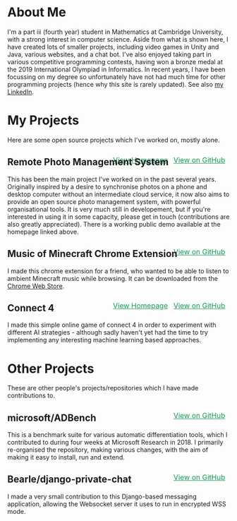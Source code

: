 <style>.gh-link { color: #159957; line-height: 2.5em; font-size: 1rem; margin-right: 10px; } @media only screen and (min-width: 800px) { .gh-link { float: right; margin-top: -55px !important; } .gh-link + .gh-link { margin-right: 140px; } } @media only screen and (max-width: 800px) { .main-content h2 { margin-bottom: 0.25rem; } .main-content h2 + p { margin: 0; } .main-content h2 + p + p { margin-top: 0.25em; } }</style>

# About Me

I'm a part iii (fourth year) student in Mathematics at Cambridge University, with a strong interest in computer science. Aside from what is shown here, I have created lots of smaller projects, including video games in Unity and Java, various websites, and a chat bot. I've also enjoyed taking part in various competitive programming contests, having won a bronze medal at the 2019 International Olympiad in Informatics. In recent years, I have been focussing on my degree so unfortunately have not had much time for other programming projects (hence why this site is rarely updated). See also [my LinkedIn](https://www.linkedin.com/in/zak-smith-79b807256/).

# My Projects

Here are some open source projects which I've worked on, mostly alone.

## Remote Photo Management System
<a href="https://github.com/zsmith3/Photo-Manager-Client" class="gh-link">View on GitHub</a>
<a href="https://zsmith3.github.io/Photo-Manager-Client/" class="gh-link">View Homepage</a>

This has been the main project I've worked on in the past several years. Originally inspired by a desire to synchronise photos on a phone and desktop computer without an intermediate cloud service, it now also aims to provide an open source photo management system, with powerful organisational tools. It is very much still in developement, but if you're interested in using it in some capacity, please get in touch (contributions are also greatly appreciated). There is a working public demo available at the homepage linked above.

## Music of Minecraft Chrome Extension
<a href="https://github.com/zsmith3/Music-of-Minecraft-Chrome-Extension" class="gh-link">View on GitHub</a>

I made this chrome extension for a friend, who wanted to be able to listen to ambient Minecraft music while browsing. It can be downloaded from the [Chrome Web Store](https://chrome.google.com/webstore/detail/music-of-minecraft/piidlenoacbeeecjfdkjcgcienfgnkjn).

## Connect 4
<a href="https://github.com/zsmith3/connect4" class="gh-link">View on GitHub</a>
<a href="https://zsmith3.github.io/connect4/" class="gh-link">View Homepage</a>

I made this simple online game of connect 4 in order to experiment with different AI strategies - although sadly haven't yet had the time to try implementing any interesting machine learning based approaches.

# Other Projects

These are other people's projects/repositories which I have made contributions to.

## microsoft/ADBench
<a href="https://github.com/microsoft/ADBench" class="gh-link">View on GitHub</a>

This is a benchmark suite for various automatic differentiation tools, which I contributed to during four weeks at Microsoft Research in 2018. I primarily re-organised the repository, making various changes, with the aim of making it easy to install, run and extend.

## Bearle/django-private-chat
<a href="https://github.com/Bearle/django-private-chat" class="gh-link">View on GitHub</a>

I made a very small contribution to this Django-based messaging application, allowing the Websocket server it uses to run in encrypted WSS mode.
